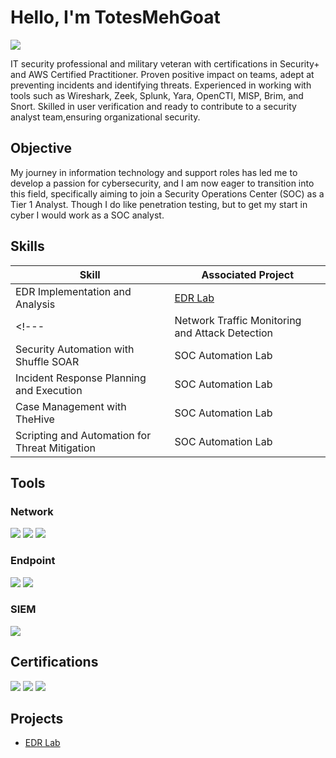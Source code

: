 # Hello, I'm TotesMehGoat
<a href="https://linkedin.com/in/kyle-axley/"><img src="https://img.shields.io/badge/-LinkedIn-0072b1?&style=for-the-badge&logo=linkedin&logoColor=white" /></a>

<!--- [Brief Introduction - Remove this afterwards] --->

IT security professional and military veteran with certifications in Security+ and AWS Certified Practitioner. Proven positive impact on teams, adept at preventing incidents and identifying threats. Experienced in working with tools such as Wireshark, Zeek, Splunk, Yara, OpenCTI, MISP, Brim, and Snort. Skilled in user verification and ready to contribute to a security analyst team,ensuring organizational security.

## Objective
<!--- Provide Objective - Remove this afterwards --->

My journey in information technology and support roles has led me to develop a passion for cybersecurity, and I am now eager to transition into this field, specifically aiming to join a Security Operations Center (SOC) as a Tier 1 Analyst. Though I do like penetration testing, but to get my start in cyber I would work as a SOC analyst.

## Skills
<!--- [Provide skills and associated project. Make sure to hyperlink the project - Remove this afterwards] --->

| Skill                                         | Associated Project         |
|-----------------------------------------------|----------------------------|
| EDR Implementation and Analysis          | <a href="https://github.com/Totesmehgoat/Detection-Lab">EDR Lab</a>|
<!--- | Network Traffic Monitoring and Attack Detection | <a href="https://google.com">Detection Lab</a>|
| Security Automation with Shuffle SOAR         | SOC Automation Lab|
| Incident Response Planning and Execution      | SOC Automation Lab|
| Case Management with TheHive                  | SOC Automation Lab|
| Scripting and Automation for Threat Mitigation | SOC Automation Lab| --->

## Tools
<!--- [Provide tools and break them down into categories. Use ChatGPT to help create the link - Remove this afterwards] --->

### Network
<div>
    <img src="https://img.shields.io/badge/-Wireshark-1679A7?&style=for-the-badge&logo=Wireshark&logoColor=white" />
    <img src="https://img.shields.io/badge/-Suricata-EF3B2D?&style=for-the-badge&logo=Suricata&logoColor=white" />
    <img src="https://img.shields.io/badge/-Zeek-777BB4?&style=for-the-badge&logo=Zeek&logoColor=white" />
</div>

### Endpoint
<div>
    <img src="https://img.shields.io/badge/-LimaCharlie-000000?&style=for-the-badge&logo=LimaCharlie&logoColor=white" />
    <img src="https://img.shields.io/badge/-Sysmon-4CAF50?&style=for-the-badge&logoColor=white" />
</div>

### SIEM
<div>
    <img src="https://img.shields.io/badge/-Splunk-000000?&style=for-the-badge&logo=Splunk&logoColor=white" />
</div>

## Certifications
<div>
<img src="https://img.shields.io/badge/-Security%2B-FF0000?&style=for-the-badge&logo=CompTIA&logoColor=white" />
<img src="https://img.shields.io/badge/AWS%20Certified%20Cloud%20Practitioner-232F3E?style=for-the-badge&logo=amazonaws&logoColor=white" />
<img src="https://img.shields.io/badge/SOC%20Level%201-ADD8E6?style=for-the-badge&logo=security&logoColor=white" />
</div>

## Projects
- <a href="https://github.com/Totesmehgoat/Detection-Lab">EDR Lab</a>
